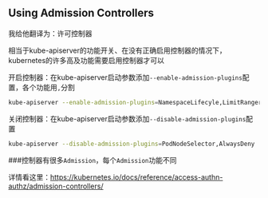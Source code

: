 ## Using Admission Controllers 

我给他翻译为：许可控制器

相当于kube-apiserver的功能开关、在没有正确启用控制器的情况下，kubernetes的许多高及功能需要启用控制器才可以

开启控制器：在kube-apiserver启动参数添加`--enable-admission-plugins`配置，各个功能用`,`分割

```bash
kube-apiserver --enable-admission-plugins=NamespaceLifecyle,LimitRanger ...
```

关闭控制器：在kube-apiserver启动参数添加`--disable-admission-plugins`配置

```bash
kube-apiserver --disable-admission-plugins=PodNodeSelector,AlwaysDeny ...
```

###控制器有很多`Admission`，每个`Admission`功能不同

详情看这里：https://kubernetes.io/docs/reference/access-authn-authz/admission-controllers/